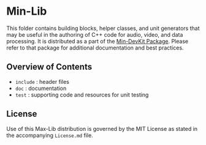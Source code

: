 # Min-Lib

This folder contains building blocks, helper classes, and unit generators that may be useful in the authoring of C++ code for audio, video, and data processing. It is distributed as a part of the [Min-DevKit Package](https://github.com/Cycling74/min-devkit). Please refer to that package for additional documentation and best practices.

## Overview of Contents

* `include` : header files
* `doc` : documentation
* `test` : supporting code and resources for unit testing

## License

Use of this Max-Lib distribution is governed by the MIT License as stated in the accompanying `License.md` file.

